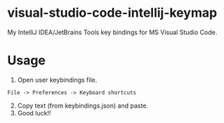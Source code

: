 # visual-studio-code-intellij-keymap
My IntelliJ IDEA/JetBrains Tools key bindings for MS Visual Studio Code.

# Usage
1. Open user keybindings file.
```
File -> Preferences -> Keyboard shortcuts
```
2. Copy text (from keybindings.json) and paste.
3. Good luck!!
